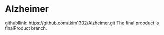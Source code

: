 # Alzheimer
githubllink:  https://github.com/tkim1302/Alzheimer.git
The final prooduct is finalProduct branch.
